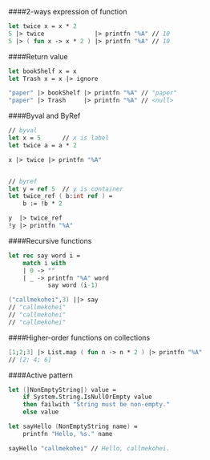 ####2-ways expression of function
```fsharp
let twice x = x * 2
5 |> twice              |> printfn "%A" // 10
5 |> ( fun x -> x * 2 ) |> printfn "%A" // 10
```

####Return value
```fsharp
let bookShelf x = x 
let Trash x = x |> ignore

"paper" |> bookShelf |> printfn "%A" // "paper"
"paper" |> Trash     |> printfn "%A" // <null>
```

####Byval and ByRef
```fsharp
// byval
let x = 5      // x is label
let twice a = a * 2

x |> twice |> printfn "%A"


// byref
let y = ref 5  // y is container
let twice_ref ( b:int ref ) =
    b := !b * 2

y  |> twice_ref
!y |> printfn "%A"

```

####Recursive functions
```fsharp
let rec say word i =
    match i with
    | 0 -> ""
    | _ -> printfn "%A" word
           say word (i-1)

("callmekohei",3) ||> say
// "callmekohei"
// "callmekohei"
// "callmekohei"
```

####Higher-order functions on collections
```fsharp
[1;2;3] |> List.map ( fun n -> n * 2 ) |> printfn "%A"
// [2; 4; 6]
```

####Active pattern
```fsharp
let (|NonEmptyString|) value =
    if System.String.IsNullOrEmpty value
    then failwith "String must be non-empty."
    else value

let sayHello (NonEmptyString name) =
    printfn "Hello, %s." name

sayHello "callmekohei" // Hello, callmekohei.
```
